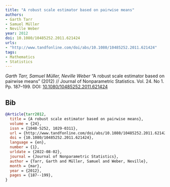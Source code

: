 ```yaml
---
title: "A robust scale estimator based on pairwise means"
authors:
- Garth Tarr
- Samuel Müller
- Neville Weber
year: 2012
doi: 10.1080/10485252.2011.621424
urls:
- "http://www.tandfonline.com/doi/abs/10.1080/10485252.2011.621424"
tags:
- Mathematics
- Statistics
---
```


<i>Garth Tarr, Samuel Müller, Neville Weber</i> <span title="">“A robust scale estimator based on pairwise means”</span> (2012) // Journal of Nonparametric Statistics. Vol.&nbsp;24. No&nbsp;1. Pp.&nbsp;187–199. DOI:&nbsp;<a href='https://doi.org/10.1080/10485252.2011.621424'>10.1080/10485252.2011.621424</a>

## Bib

```bib
@Article{tarr2012,
  title = {A robust scale estimator based on pairwise means},
  volume = {24},
  issn = {1048-5252, 1029-0311},
  url = {http://www.tandfonline.com/doi/abs/10.1080/10485252.2011.621424},
  doi = {10.1080/10485252.2011.621424},
  language = {en},
  number = {1},
  urldate = {2022-08-02},
  journal = {Journal of Nonparametric Statistics},
  author = {Tarr, Garth and Müller, Samuel and Weber, Neville},
  month = {mar},
  year = {2012},
  pages = {187--199},
}
```
